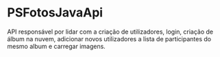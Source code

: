 # PSFotosJavaApi
API responsável por lidar com a criação de utilizadores, login, criação de álbum na nuvem, adicionar novos utilizadores a lista de participantes do mesmo album e carregar imagens.
